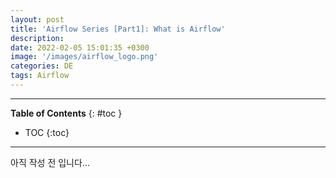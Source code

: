 ```yaml
---
layout: post
title: 'Airflow Series [Part1]: What is Airflow'
description: 
date: 2022-02-05 15:01:35 +0300
image: '/images/airflow_logo.png'
categories: DE
tags: Airflow
---
```

---

**Table of Contents**
{: #toc }
*  TOC
{:toc}

---

아직 작성 전 입니다...  